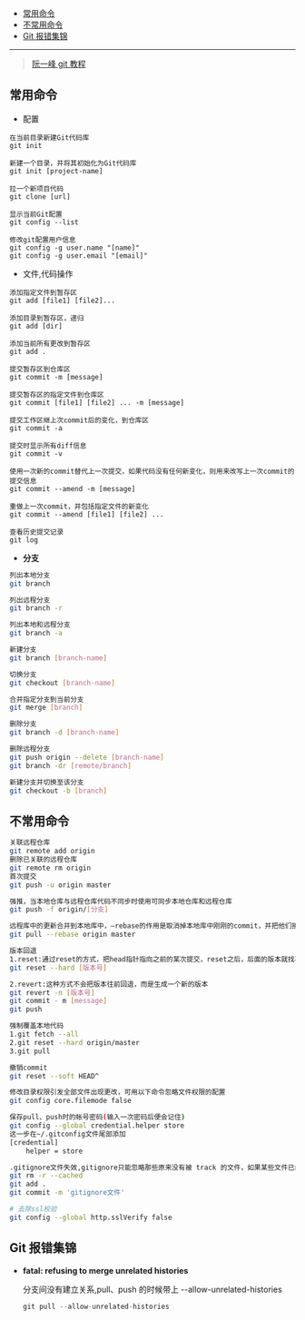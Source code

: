 - [常用命令](./index.html#常用命令)
- [不常用命令](./index.html#不常用命令)
- [Git 报错集锦](./index.html#git-报错集锦)

---

> [阮一峰 git 教程](http://www.ruanyifeng.com/blog/2015/12/git-cheat-sheet.html)

## 常用命令

- 配置

```
在当前目录新建Git代码库
git init

新建一个目录，并将其初始化为Git代码库
git init [project-name]

拉一个新项目代码
git clone [url]

显示当前Git配置
git config --list

修改git配置用户信息
git config -g user.name "[name]"
git config -g user.email "[email]"
```

- 文件,代码操作

```
添加指定文件到暂存区
git add [file1] [file2]...

添加目录到暂存区，递归
git add [dir]

添加当前所有更改到暂存区
git add .

提交暂存区到仓库区
git commit -m [message]

提交暂存区的指定文件到仓库区
git commit [file1] [file2] ... -m [message]

提交工作区继上次commit后的变化，到仓库区
git commit -a

提交时显示所有diff信息
git commit -v

使用一次新的commit替代上一次提交，如果代码没有任何新变化，则用来改写上一次commit的提交信息
git commit --amend -m [message]

重做上一次commit，并包括指定文件的新变化
git commit --amend [file1] [file2] ...

查看历史提交记录
git log
```

- **分支**

```bash
列出本地分支
git branch

列出远程分支
git branch -r

列出本地和远程分支
git branch -a

新建分支
git branch [branch-name]

切换分支
git checkout [branch-name]

合并指定分支到当前分支
git merge [branch]

删除分支
git branch -d [branch-name]

删除远程分支
git push origin --delete [branch-name]
git branch -dr [remote/branch]

新建分支并切换至该分支
git checkout -b [branch]
```

## 不常用命令

```bash
关联远程仓库
git remote add origin
删除已关联的远程仓库
git remote rm origin
首次提交
git push -u origin master

强推，当本地仓库与远程仓库代码不同步时使用可同步本地仓库和远程仓库
git push -f origin/[分支]

远程库中的更新合并到本地库中，–rebase的作用是取消掉本地库中刚刚的commit，并把他们接到更新后的版本库之中。
git pull --rebase origin master

版本回退
1.reset:通过reset的方式，把head指针指向之前的某次提交，reset之后，后面的版本就找不到了
git reset --hard [版本号]

2.revert:这种方式不会把版本往前回退，而是生成一个新的版本
git revert -n [版本号]
git commit - m [message]
git push

强制覆盖本地代码
1.git fetch --all
2.git reset --hard origin/master
3.git pull

撤销commit
git reset --soft HEAD^

修改目录权限引发全部文件出现更改，可用以下命令忽略文件权限的配置
git config core.filemode false

保存pull、push时的帐号密码(输入一次密码后便会记住)
git config --global credential.helper store
这一步在~/.gitconfig文件尾部添加
[credential]
    helper = store

.gitignore文件失效,gitignore只能忽略那些原来没有被 track 的文件，如果某些文件已经被纳入了版本管理中，则修改 .gitignore 是无效的。解决方法是先把本地缓存删除，然后再提交。
git rm -r --cached
git add .
git commit -m 'gitignore文件'

# 去除ssl校验
git config --global http.sslVerify false
```

## Git 报错集锦

- **fatal: refusing to merge unrelated histories**

  分支间没有建立关系,pull、push 的时候带上 --allow-unrelated-histories

  ```js
  git pull --allow-unrelated-histories
  ```
